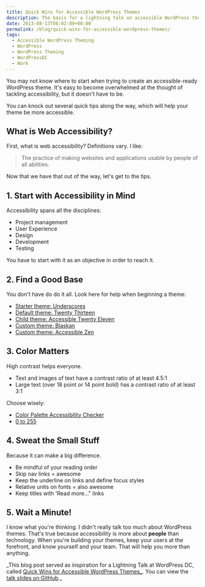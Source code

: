 ```yaml
---
title: Quick Wins for Accessible WordPress Themes
description: The basis for a lightning talk on accessible WordPress theming.
date: 2013-08-13T08:02:09+00:00
permalink: /blog/quick-wins-for-accessible-wordpress-themes/
tags:
  - Accessible WordPress Theming
  - WordPress
  - WordPress Theming
  - WordPressDC
  - Work
---
```


You may not know where to start when trying to create an accessible-ready WordPress theme. It's easy to become overwhelmed at the thought of tackling accessibility, but it doesn't have to be.

You can knock out several quick tips along the way, which will help your theme be more accessible.

## What is Web Accessibility?

First, what is web accessibility? Definitions vary. I like:

> The practice of making websites and applications usable by people of all abilities.

Now that we have that out of the way, let's get to the tips.

## 1. Start with Accessibility in Mind

Accessibility spans all the disciplines:

- Project management
- User Experience
- Design
- Development
- Testing

You have to start with it as an objective in order to reach it.

## 2. Find a Good Base

You don't have do do it all. Look here for help when beginning a theme:

- [Starter theme: Underscores](http://underscores.me/)
- [Default theme: Twenty Thirteen](http://wordpress.org/themes/twentythirteen)
- [Child theme: Accessible Twenty Eleven](https://github.com/RRWD/accessible-twenty-eleven-theme)
- [Custom theme: Blaskan](http://wordpress.org/themes/blaskan)
- [Custom theme: Accessible Zen](https://github.com/davidakennedy/accessible-zen)

## 3. Color Matters

High contrast helps everyone.

- Text and images of text have a contrast ratio of at least 4.5:1
- Large text (over 18 point or 14 point bold) has a contrast ratio of at least 3:1

Choose wisely:

- [Color Palette Accessibility Checker](http://accessibility.oit.ncsu.edu/tools/color-contrast/index.php)
- [0 to 255](http://0to255.com/)

## 4. Sweat the Small Stuff

Because it can make a big difference.

- Be mindful of your reading order
- Skip nav links = awesome
- Keep the underline on links and define focus styles
- Relative units on fonts = also awesome
- Keep titles with 'Read more…" links

## 5. Wait a Minute!

I know what you're thinking. I didn't really talk too much about WordPress themes. That's true because accessibility is more about <strong>people</strong> than technology. When you're building your themes, keep your users at the forefront, and know yourself and your team. That will help you more than anything.

_This blog post served as inspiration for a Lightning Talk at WordPress DC, called [Quick Wins for Accessible WordPress Themes_](http://www.meetup.com/wordpressdc/events/129111132/). You can view the [talk slides on GitHub](http://davidakennedy.github.io/quick-wins-for-accessible-wordpress-themes/).\_
